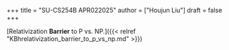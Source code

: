 +++
title = "SU-CS254B APR022025"
author = ["Houjun Liu"]
draft = false
+++

[Relativization **Barrier** to P vs. NP.]({{< relref "KBhrelativization_barrier_to_p_vs_np.md" >}})
